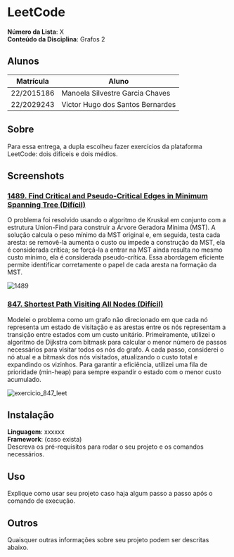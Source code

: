 # LeetCode

**Número da Lista**: X<br>
**Conteúdo da Disciplina**: Grafos 2<br>

## Alunos
|Matrícula | Aluno |
| -- | -- |
| 22/2015186  |  Manoela Silvestre Garcia Chaves |
| 22/2029243  |  Victor Hugo dos Santos Bernardes |

## Sobre 
Para essa entrega, a dupla escolheu fazer exercícios da plataforma LeetCode: dois difíceis e dois médios. 

## Screenshots
### [1489. Find Critical and Pseudo-Critical Edges in Minimum Spanning Tree (Difícil)](https://leetcode.com/problems/find-critical-and-pseudo-critical-edges-in-minimum-spanning-tree/description/)

O problema foi resolvido usando o algoritmo de Kruskal em conjunto com a estrutura Union-Find para construir a Árvore Geradora Mínima (MST). A solução calcula o peso mínimo da MST original e, em seguida, testa cada aresta: se removê-la aumenta o custo ou impede a construção da MST, ela é considerada crítica; se forçá-la a entrar na MST ainda resulta no mesmo custo mínimo, ela é considerada pseudo-crítica. Essa abordagem eficiente permite identificar corretamente o papel de cada aresta na formação da MST.

![1489](https://github.com/user-attachments/assets/0264e4c1-560d-4c0d-9da1-0034c6c84666)


### [847. Shortest Path Visiting All Nodes (Difícil)](https://leetcode.com/problems/shortest-path-visiting-all-nodes/description/)

Modelei o problema como um grafo não direcionado em que cada nó representa um estado de visitação e as arestas entre os nós representam a transição entre estados com um custo unitário. Primeiramente, utilizei o algoritmo de Dijkstra com bitmask para calcular o menor número de passos necessários para visitar todos os nós do grafo. A cada passo, considerei o nó atual e a bitmask dos nós visitados, atualizando o custo total e expandindo os vizinhos. Para garantir a eficiência, utilizei uma fila de prioridade (min-heap) para sempre expandir o estado com o menor custo acumulado.

![exercicio_847_leet](https://github.com/user-attachments/assets/6baf3416-a5d5-4f2f-851f-f78979a14839)

## Instalação 
**Linguagem**: xxxxxx<br>
**Framework**: (caso exista)<br>
Descreva os pré-requisitos para rodar o seu projeto e os comandos necessários.

## Uso 
Explique como usar seu projeto caso haja algum passo a passo após o comando de execução.

## Outros 
Quaisquer outras informações sobre seu projeto podem ser descritas abaixo.




